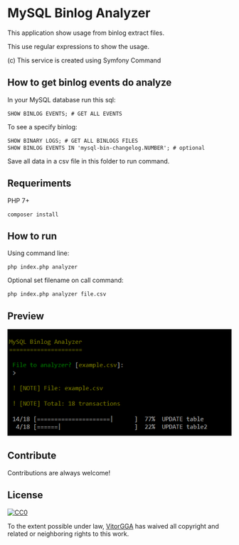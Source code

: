 # MySQL Binlog Analyzer

This application show usage from binlog extract files.

This use regular expressions to show the usage.

(c) This service is created using Symfony Command

## How to get binlog events do analyze

In your MySQL database run this sql:
```
SHOW BINLOG EVENTS; # GET ALL EVENTS
```

To see a specify binlog:
```
SHOW BINARY LOGS; # GET ALL BINLOGS FILES
SHOW BINLOG EVENTS IN 'mysql-bin-changelog.NUMBER'; # optional
```

Save all data in a csv file in this folder to run command.

## Requeriments

PHP 7+

```
composer install
```

## How to run

Using command line:

```
php index.php analyzer
```

Optional set filename on call command:

```
php index.php analyzer file.csv
```

## Preview

![Alt text](preview.png "Preview")


## Contribute

Contributions are always welcome!

## License

[![CC0](https://licensebuttons.net/p/zero/1.0/88x31.png)](https://creativecommons.org/publicdomain/zero/1.0/)

To the extent possible under law, [VitorGGA](https://vitorgga.com) has waived all copyright and related or neighboring rights to this work.